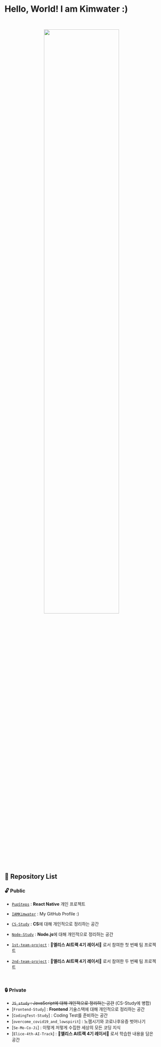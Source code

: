# **Hello, World! I am Kimwater :)**

<br>

<p align="center">
	<img src="https://user-images.githubusercontent.com/97582839/177119073-08bcfb2f-ff3c-4fab-8d5b-428f810a296b.jpg" width="70%">
</p>

## 📌 **Repository List**

### 🔓 **Public**
- [`PupSteps`](https://github.com/iamkimwater/PupSteps) : **React Native** 개인 프로젝트
  
- [`IAMKimwater`](https://github.com/iamkimwater/IAMKimwater.git) : My GitHub Profile :)
- [`CS-Study`](https://github.com/iamkimwater/CS-Study.git) : **CS**에 대해 개인적으로 정리하는 공간
- [`Node-Study`](https://github.com/iamkimwater/Node-Study) : **Node.js**에 대해 개인적으로 정리하는 공간
- [`1st-team-project`](https://github.com/iamkimwater/1st-team-project.git) : 🐰**엘리스 AI트랙 4기 레이서**🏁 로서 참여한 첫 번째 팀 프로젝트
- [`2nd-team-project`](https://github.com/iamkimwater/2nd-team-project.git) : 🐰**엘리스 AI트랙 4기 레이서**🏁 로서 참여한 두 번째 팀 프로젝트

<br>

### 🔒 **Private**
- ~~`JS_study` : JavaScript에 대해 개인적으로 정리하는 공간~~ (CS-Study에 병합)
- [`Frontend-Study`] : **Frontend** 기술스택에 대해 개인적으로 정리하는 공간
- [`CodingTest-Study`] : Coding Test를 준비하는 공간
- [`overcome_covid19_and_lowspirit`] : 노잼시기와 코로나후유증 벗어나기
- [`Se-Mo-Co-Ji`] : 이렇게 저렇게 수집한 세상의 모든 코딩 지식
- [`Elice-4th-AI-Track`] : 🐰**엘리스 AI트랙 4기 레이서**🏁 로서 학습한 내용을 담은 공간
